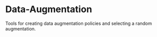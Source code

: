 # Data-Augmentation
Tools for creating data augmentation policies and selecting a random augmentation.
